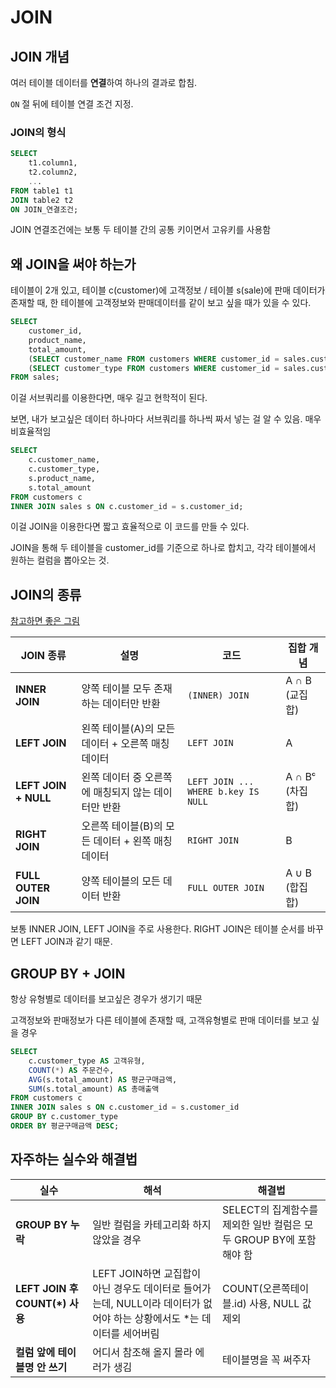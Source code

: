 # JOIN

## JOIN 개념

여러 테이블 데이터를 **연결**하여 하나의 결과로 합침.  

`ON` 절 뒤에 테이블 연결 조건 지정.

### JOIN의 형식

```sql
SELECT
    t1.column1,
    t2.column2,
    ...
FROM table1 t1
JOIN table2 t2
ON JOIN_연결조건;
```
JOIN 연결조건에는 보통 두 테이블 간의 공통 키이면서 고유키를 사용함


## 왜 JOIN을 써야 하는가

테이블이 2개 있고, 테이블 c(customer)에 고객정보 / 테이블 s(sale)에 판매 데이터가 존재할 때, 한 테이블에 고객정보와 판매데이터를 같이 보고 싶을 때가 있을 수 있다.

```sql
SELECT
    customer_id,
    product_name,
    total_amount,
    (SELECT customer_name FROM customers WHERE customer_id = sales.customer_id) AS customer_name,
    (SELECT customer_type FROM customers WHERE customer_id = sales.customer_id) AS customer_type
FROM sales;
```
이걸 서브쿼리를 이용한다면, 매우 길고 현학적이 된다.

보면, 내가 보고싶은 데이터 하나마다 서브쿼리를 하나씩 짜서 넣는 걸 알 수 있음. 매우 비효율적임

```sql
SELECT
    c.customer_name,
    c.customer_type,
    s.product_name,
    s.total_amount
FROM customers c
INNER JOIN sales s ON c.customer_id = s.customer_id;
```
이걸 JOIN을 이용한다면 짧고 효율적으로 이 코드를 만들 수 있다.

JOIN을 통해 두 테이블을 customer_id를 기준으로 하나로 합치고, 각각 테이블에서 원하는 컬럼을 뽑아오는 것.

## JOIN의 종류

[참고하면 좋은 그림](https://i.stack.imgur.com/1UKp7.png)

| JOIN 종류            | 설명                                                   | 코드                                                        | 집합 개념          |
|-----------------------|---------------------------------------------------------|------------------------------------------------------------------|---------------------|
| **INNER JOIN**        | 양쪽 테이블 모두 존재하는 데이터만 반환               | `(INNER) JOIN`                                                    | A ∩ B (교집합)     |
| **LEFT JOIN**         | 왼쪽 테이블(A)의 모든 데이터 + 오른쪽 매칭 데이터     | `LEFT JOIN`                                                     | A                  |
| **LEFT JOIN + NULL**  | 왼쪽 데이터 중 오른쪽에 매칭되지 않는 데이터만 반환   | `LEFT JOIN ... WHERE b.key IS NULL`                             | A ∩ Bᶜ (차집합)    |
| **RIGHT JOIN**        | 오른쪽 테이블(B)의 모든 데이터 + 왼쪽 매칭 데이터     | `RIGHT JOIN`                                                    | B                  |
| **FULL OUTER JOIN**   | 양쪽 테이블의 모든 데이터 반환                        | `FULL OUTER JOIN`                                               | A ∪ B (합집합)     |

보통 INNER JOIN, LEFT JOIN을 주로 사용한다. RIGHT JOIN은 테이블 순서를 바꾸면 LEFT JOIN과 같기 때문.

## GROUP BY + JOIN

항상 유형별로 데이터를 보고싶은 경우가 생기기 때문


고객정보와 판매정보가 다른 테이블에 존재할 때, 고객유형별로 판매 데이터를 보고 싶을 경우

```sql
SELECT
    c.customer_type AS 고객유형,
    COUNT(*) AS 주문건수,
    AVG(s.total_amount) AS 평균구매금액,
    SUM(s.total_amount) AS 총매출액
FROM customers c
INNER JOIN sales s ON c.customer_id = s.customer_id
GROUP BY c.customer_type
ORDER BY 평균구매금액 DESC;
```

## 자주하는 실수와 해결법

| 실수 | 해석 | 해결법 |
| --- | --- | --- |
| **GROUP BY 누락** | 일반 컬럼을 카테고리화 하지 않았을 경우 |SELECT의 집계함수를 제외한 일반 컬럼은 모두 GROUP BY에 포함해야 함|
| **LEFT JOIN 후 COUNT(*) 사용** | LEFT JOIN하면 교집합이 아닌 경우도 데이터로 들어가는데, NULL이라 데이터가 없어야 하는 상황에서도 *는 데이터를 세어버림 |COUNT(오른쪽테이블.id) 사용, NULL 값 제외 |
| **컬럼 앞에 테이블명 안 쓰기** | 어디서 참조해 올지 몰라 에러가 생김 | 테이블명을 꼭 써주자 |
